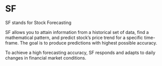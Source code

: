 SF
=======

SF stands for Stock Forecasting

SF allows you to attain information from a historical set of data, find a mathematical pattern, and predict stock’s price trend for a specific time-frame. The goal is to produce predictions with highest possible accuracy.

To achieve a high forecasting accuracy, SF responds and adapts to daily changes in financial market conditions.